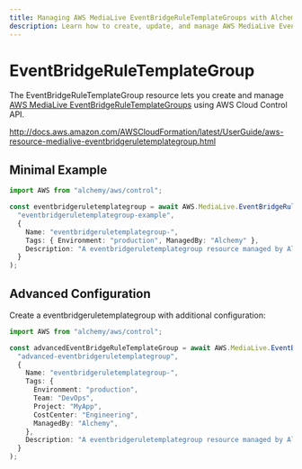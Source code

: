 ```yaml
---
title: Managing AWS MediaLive EventBridgeRuleTemplateGroups with Alchemy
description: Learn how to create, update, and manage AWS MediaLive EventBridgeRuleTemplateGroups using Alchemy Cloud Control.
---
```


# EventBridgeRuleTemplateGroup

The EventBridgeRuleTemplateGroup resource lets you create and manage [AWS MediaLive EventBridgeRuleTemplateGroups](https://docs.aws.amazon.com/medialive/latest/userguide/) using AWS Cloud Control API.

http://docs.aws.amazon.com/AWSCloudFormation/latest/UserGuide/aws-resource-medialive-eventbridgeruletemplategroup.html

## Minimal Example

```ts
import AWS from "alchemy/aws/control";

const eventbridgeruletemplategroup = await AWS.MediaLive.EventBridgeRuleTemplateGroup(
  "eventbridgeruletemplategroup-example",
  {
    Name: "eventbridgeruletemplategroup-",
    Tags: { Environment: "production", ManagedBy: "Alchemy" },
    Description: "A eventbridgeruletemplategroup resource managed by Alchemy",
  }
);
```

## Advanced Configuration

Create a eventbridgeruletemplategroup with additional configuration:

```ts
import AWS from "alchemy/aws/control";

const advancedEventBridgeRuleTemplateGroup = await AWS.MediaLive.EventBridgeRuleTemplateGroup(
  "advanced-eventbridgeruletemplategroup",
  {
    Name: "eventbridgeruletemplategroup-",
    Tags: {
      Environment: "production",
      Team: "DevOps",
      Project: "MyApp",
      CostCenter: "Engineering",
      ManagedBy: "Alchemy",
    },
    Description: "A eventbridgeruletemplategroup resource managed by Alchemy",
  }
);
```

